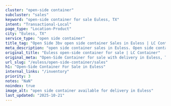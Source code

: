 ```yaml
---
cluster: "open-side container"
subcluster: "sales"
keyword: "open-side container for sale Euless, TX"
intent: "Transactional-Local"
page_type: "Location-Product"
city: "Euless, TX"
service_type: "open side container"
title_tag: "Open Side 3bv open side container Sales in Euless | LC Container"
meta_description: "open side container sales in Euless. Open side containers for oversized cargo. Fast delivery, competitive pricing. Serving open side container area. Quote ID: RRP. Call (214) 524-4168 for your free quote today."
original_title: "Euless open-side container for sale | LC Container"
original_meta: "Open-Side Container for sale with delivery in Euless, TX. LC Container — local Since 2003. Get pricing today."
url_slug: "/euless/open-side-container/sales"
h1: "Open-Side Container For Sale in Euless"
internal_links: "/inventory"
priority: 3
notes: "NaN"
noindex: true
image_alt: "open side container available for delivery in Euless"
last_updated: "2025-10-21"
---
```


<!-- TODO: Add unique city/inventory copy, images, and internal links here. -->
